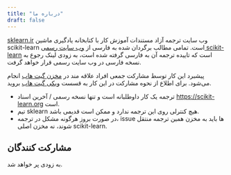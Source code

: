 ```yaml
---
title: "درباره ما"
draft: false
---
```


[sklearn.ir](https://sklearn.ir)
وب سایت ترجمه آزاد مستندات آموزش کار با کتابخانه یادگیری ماشین
scikit-learn است.
تمامی مطالب برگردان شده به فارسی از
[وب سایت رسمی scikit-learn](https://scikit-learn.org/stable/index.html#)
است که تاییده ترجمه آن به فارسی گرفته شده است، به زودی لینک رجوع به نسخه فارسی در وب سایت رسمی قرار خواهد گرفت.

پیشبرد این کار توسط مشارکت جمعی افراد علاقه مند در 
[مخزن گیت هاب](https://github.com/mehrdad-dev/scikit-learn)
انجام می‌شود.
برای اطلاع از نحوه مشارکت در این کار به قسست
[ویکی گیت هاب](https://github.com/mehrdad-dev/scikit-learn/wiki/%D9%85%D8%B4%D8%A7%D8%B1%DA%A9%D8%AA)
بروید.


- ترجمه یک کار داوطلبانه است و تنها نسخه رسمی / آخرین اسناد https://scikit-learn.org است.
- تیم sklearn هیچ کنترلی روی این ترجمه ندارد و ممکن است قدیمی باشد.
- در صورت بروز هرگونه مشكل در ترجمه،
issue ها باید به مخزن همین ترجمه منتقل شوند، نه مخزن اصلی
scikit-learn.


## مشارکت کنندگان

به زودی پر خواهد شد.